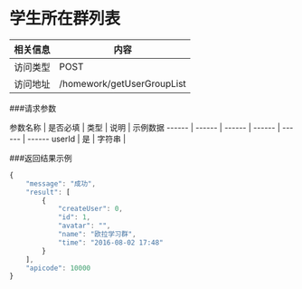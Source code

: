 
# 学生所在群列表
 相关信息 | 内容
 ------ | ------
 访问类型 | POST
 访问地址 | /homework/getUserGroupList

###请求参数

 参数名称 | 是否必填 | 类型 | 说明 | 示例数据
 ------ | ------ | ------ | ------ | ------ | ------
 userId | 是 | 字符串 | 
 
###返回结果示例

```javascript
{
    "message": "成功",
    "result": [
        {
            "createUser": 0,
            "id": 1,
            "avatar": "",
            "name": "欧拉学习群",
            "time": "2016-08-02 17:48"
        }
    ],
    "apicode": 10000
}
